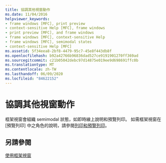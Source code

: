 ```yaml
---
title: 協調其他視窗動作
ms.date: 11/04/2016
helpviewer_keywords:
- frame windows [MFC], print preview
- context-sensitive Help [MFC], frame windows
- print preview [MFC], and frame windows
- frame windows [MFC], context-sensitive Help
- frame windows [MFC], semimodal states
- context-sensitive Help [MFC]
ms.assetid: 5f34eea8-2bf8-4479-95c7-45e8f443db8f
ms.openlocfilehash: b92a42766b96836dad527ce9191901270ff369ad
ms.sourcegitcommit: c21b05042debc97d14875e019ee9d698691ffc0b
ms.translationtype: MT
ms.contentlocale: zh-TW
ms.lasthandoff: 06/09/2020
ms.locfileid: "84622152"
---
```

# <a name="orchestrating-other-window-actions"></a>協調其他視窗動作

框架視窗會組織 semimodal 狀態，如即時線上說明和預覽列印。 如需框架視窗在 [預覽列印] 中之角色的說明，請參閱[列印和預覽列印](printing-and-print-preview.md)。

## <a name="see-also"></a>另請參閱

[使用框架視窗](using-frame-windows.md)

